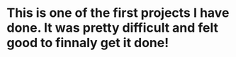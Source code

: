 # This is one of the first projects I have done. It was pretty difficult and felt good to finnaly get it done!
